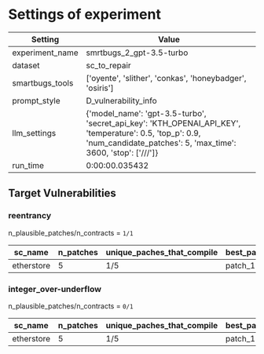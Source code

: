 # Settings of experiment

| Setting | Value |
| --- | --- |
| experiment_name | smrtbugs_2_gpt-3.5-turbo |
| dataset | sc_to_repair |
| smartbugs_tools | ['oyente', 'slither', 'conkas', 'honeybadger', 'osiris'] |
| prompt_style | D_vulnerability_info |
| llm_settings | {'model_name': 'gpt-3.5-turbo', 'secret_api_key': 'KTH_OPENAI_API_KEY', 'temperature': 0.5, 'top_p': 0.9, 'num_candidate_patches': 5, 'max_time': 3600, 'stop': ['///']} |
| run_time | 0:00:00.035432 |

## Target Vulnerabilities


### reentrancy
n_plausible_patches/n_contracts = `1/1`

| sc_name | n_patches | unique_paches_that_compile | best_patch | compiles | plausible_patch | osiris | honeybadger | conkas | oyente | slither |
| --- | --- | --- | --- | --- | --- | --- | --- | --- | --- | --- |
| etherstore | 5 | 1/5 | patch_1 | True | True | Bug/Fix | Fix/Fix | Bug/Fix | Bug/Fix | Bug/Fix|

### integer_over-underflow
n_plausible_patches/n_contracts = `0/1`

| sc_name | n_patches | unique_paches_that_compile | best_patch | compiles | plausible_patch | osiris | honeybadger | conkas | oyente | slither |
| --- | --- | --- | --- | --- | --- | --- | --- | --- | --- | --- |
| etherstore | 5 | 1/5 | patch_1 | True | False | Bug/Bug | Fix/Fix | Bug/Bug | Bug/Bug | Fix/Fix|
